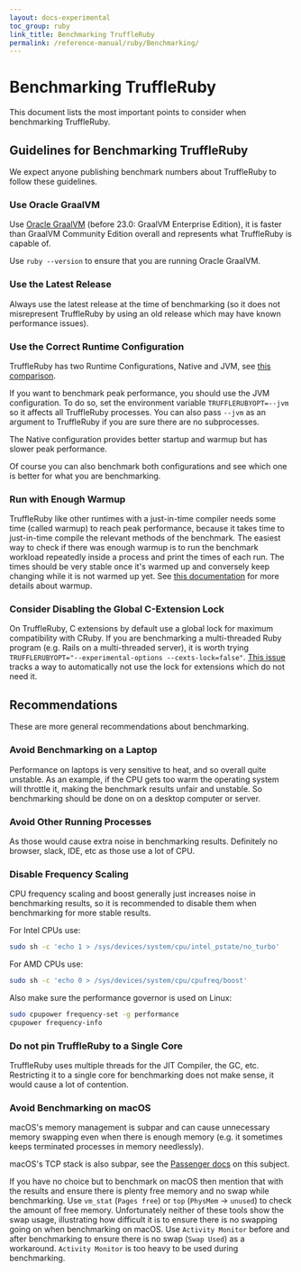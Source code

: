 ```yaml
---
layout: docs-experimental
toc_group: ruby
link_title: Benchmarking TruffleRuby
permalink: /reference-manual/ruby/Benchmarking/
---
```

# Benchmarking TruffleRuby

This document lists the most important points to consider when benchmarking TruffleRuby.

## Guidelines for Benchmarking TruffleRuby

We expect anyone publishing benchmark numbers about TruffleRuby to follow these guidelines.

### Use Oracle GraalVM

Use [Oracle GraalVM](installing-truffleruby.md#oracle-graalvm-and-graalvm-community-edition) (before 23.0: GraalVM Enterprise Edition), it is faster than GraalVM Community Edition overall and represents what TruffleRuby is capable of.

Use `ruby --version` to ensure that you are running Oracle GraalVM.

### Use the Latest Release

Always use the latest release at the time of benchmarking (so it does not misrepresent TruffleRuby by using an old release which may have known performance issues).

### Use the Correct Runtime Configuration

TruffleRuby has two Runtime Configurations, Native and JVM, see [this comparison](../../README.md#truffleruby-runtime-configurations).

If you want to benchmark peak performance, you should use the JVM configuration.
To do so, set the environment variable `TRUFFLERUBYOPT=--jvm` so it affects all TruffleRuby processes.
You can also pass `--jvm` as an argument to TruffleRuby if you are sure there are no subprocesses.

The Native configuration provides better startup and warmup but has slower peak performance.

Of course you can also benchmark both configurations and see which one is better for what you are benchmarking.

### Run with Enough Warmup

TruffleRuby like other runtimes with a just-in-time compiler needs some time (called warmup) to reach peak performance,
because it takes time to just-in-time compile the relevant methods of the benchmark.
The easiest way to check if there was enough warmup is to run the benchmark workload repeatedly inside a process and print the times of each run.
The times should be very stable once it's warmed up and conversely keep changing while it is not warmed up yet.
See [this documentation](reporting-performance-problems.md) for more details about warmup.

### Consider Disabling the Global C-Extension Lock

On TruffleRuby, C extensions by default use a global lock for maximum compatibility with CRuby.
If you are benchmarking a multi-threaded Ruby program (e.g. Rails on a multi-threaded server), it is worth trying
`TRUFFLERUBYOPT="--experimental-options --cexts-lock=false"`.
[This issue](https://github.com/oracle/truffleruby/issues/2136) tracks a way to automatically not use the lock for extensions which do not need it.

## Recommendations

These are more general recommendations about benchmarking.

### Avoid Benchmarking on a Laptop

Performance on laptops is very sensitive to heat, and so overall quite unstable.
As an example, if the CPU gets too warm the operating system will throttle it, making the benchmark results unfair and unstable.
So benchmarking should be done on on a desktop computer or server.

### Avoid Other Running Processes

As those would cause extra noise in benchmarking results.
Definitely no browser, slack, IDE, etc as those use a lot of CPU.

### Disable Frequency Scaling

CPU frequency scaling and boost generally just increases noise in benchmarking results,
so it is recommended to disable them when benchmarking for more stable results.

For Intel CPUs use:

```bash
sudo sh -c 'echo 1 > /sys/devices/system/cpu/intel_pstate/no_turbo'
```

For AMD CPUs use:

```bash
sudo sh -c 'echo 0 > /sys/devices/system/cpu/cpufreq/boost'
```

Also make sure the performance governor is used on Linux:

```bash
sudo cpupower frequency-set -g performance
cpupower frequency-info
```

### Do not pin TruffleRuby to a Single Core

TruffleRuby uses multiple threads for the JIT Compiler, the GC, etc.
Restricting it to a single core for benchmarking does not make sense, it would cause a lot of contention.

### Avoid Benchmarking on macOS

macOS's memory management is subpar and can cause unnecessary memory swapping even when there is enough memory (e.g. it sometimes keeps terminated processes in memory needlessly).

macOS's TCP stack is also subpar, see the [Passenger docs](https://www.phusionpassenger.com/library/config/apache/optimization/#operating-system-recommendations) on this subject.

If you have no choice but to benchmark on macOS then mention that with the results
and ensure there is plenty free memory and no swap while benchmarking.
Use `vm_stat` (`Pages free`) or `top` (`PhysMem` -> `unused`) to check the amount of free memory.
Unfortunately neither of these tools show the swap usage, illustrating how difficult it is to ensure there is no swapping going on when benchmarking on macOS.
Use `Activity Monitor` before and after benchmarking to ensure there is no swap (`Swap Used`) as a workaround.
`Activity Monitor` is too heavy to be used during benchmarking.
